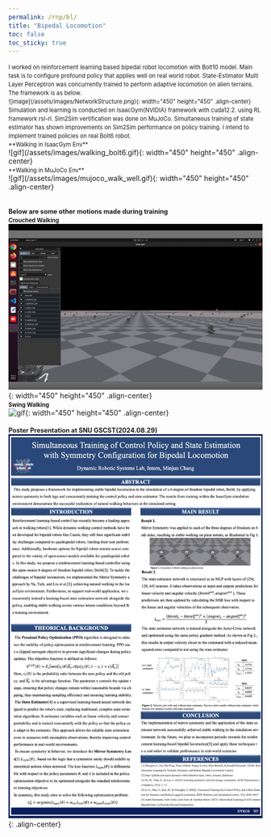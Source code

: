 ```yaml
---
permalink: /rnp/bl/
title: "Bipedal Locomotion"
toc: false
toc_sticky: true
---
```

<span style="font-size:0.8em;">
    I worked on reinforcement learning based bipedal robot locomotion with Bolt10 model. Main task is to configure profound policy that applies well on real world robot. State-Estimator Multi Layer Perceptron was concurrently trained to perform adaptive locomotion on alien terrains. The framework is as below.
    <br>![image](/assets/images/NetworkStructure.png){: width="450" height="450"  .align-center}
    <br>Simulation and learning is conducted on IsaacGym(NVIDIA) framework with cuda12.2. using RL framework rsl-rl. Sim2Sim vertification was done on MuJoCo. Simultaneous training of state estimator has shown improvements on Sim2Sim performance on policy training. I intend to implement trained policies on real Bolt6 robot.
</span>
<br><span style="font-size:0.8em;">**Walking in IsaacGym Env**</span><br>
![gif](/assets/images/walking_bolt6.gif){: width="450" height="450"  .align-center}
<br><span style="font-size:0.8em;">**Walking in MuJoCo Env**</span><br>
![gif](/assets/images/mujoco_walk_well.gif){: width="450" height="450"  .align-center}

<br><span style="font-size:0.9em;">**Below are some other motions made during training**</span>
<br><span style="font-size:0.8em;">**Crouched Walking**</span><br>
![gif](/assets/images/walking_crouch.gif){: width="450" height="450" .align-center}
<br><span style="font-size:0.8em;">**Swing Walking**</span><br>
![gif](/assets/images/bolt6_swing.gif){: width="450" height="450" .align-center}
<br>
<br><span style="font-size:0.9em;">**Poster Presentation at SNU GSCST(2024.08.29)**</span><br>
![image](/assets/images/dyros_poster.png){: .align-center}
